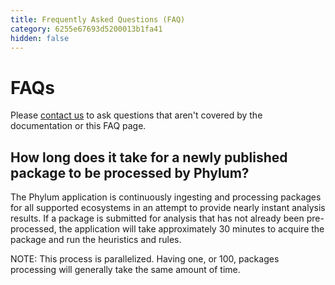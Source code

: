 ```yaml
---
title: Frequently Asked Questions (FAQ)
category: 6255e67693d5200013b1fa41
hidden: false
---
```


# FAQs

Please [contact us][contact] to ask questions that aren't covered by the documentation or this FAQ page.

[contact]: https://docs.phylum.io/docs/contact_us

## How long does it take for a newly published package to be processed by Phylum?

The Phylum application is continuously ingesting and processing packages for all supported ecosystems in an attempt to
provide nearly instant analysis results. If a package is submitted for analysis that has not already been pre-processed,
the application will take approximately 30 minutes to acquire the package and run the heuristics and rules.

NOTE: This process is parallelized. Having one, or 100, packages processing will generally take the same amount of time.
